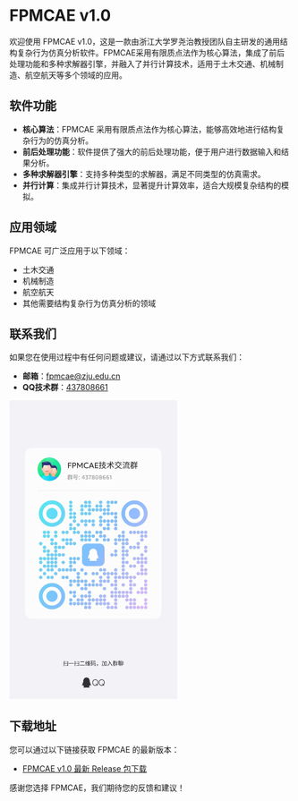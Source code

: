 # FPMCAE v1.0

欢迎使用 FPMCAE v1.0，这是一款由浙江大学罗尧治教授团队自主研发的通用结构复杂行为仿真分析软件。FPMCAE采用有限质点法作为核心算法，集成了前后处理功能和多种求解器引擎，并融入了并行计算技术，适用于土木交通、机械制造、航空航天等多个领域的应用。

## 软件功能

- **核心算法**：FPMCAE 采用有限质点法作为核心算法，能够高效地进行结构复杂行为的仿真分析。
- **前后处理功能**：软件提供了强大的前后处理功能，便于用户进行数据输入和结果分析。
- **多种求解器引擎**：支持多种类型的求解器，满足不同类型的仿真需求。
- **并行计算**：集成并行计算技术，显著提升计算效率，适合大规模复杂结构的模拟。

## 应用领域

FPMCAE 可广泛应用于以下领域：

- 土木交通
- 机械制造
- 航空航天
- 其他需要结构复杂行为仿真分析的领域

## 联系我们

如果您在使用过程中有任何问题或建议，请通过以下方式联系我们：

- **邮箱**：[fpmcae@zju.edu.cn](mailto:fpmcae@zju.edu.cn)
- **QQ技术群**：[437808661](https://qm.qq.com/cgi-bin/qm/qr?k=9spwLes4DGCERunRATnQIUfYZWxY5CjR&jump_from=webapi&qr=1)

<img src="images/qq_group.jpg" alt="QQ Group" width="300"/>

## 下载地址

您可以通过以下链接获取 FPMCAE 的最新版本：

- [FPMCAE v1.0 最新 Release 包下载](https://github.com/FPMManagers/FPMCAE/releases/tag/V1.0.0-beta)

感谢您选择 FPMCAE，我们期待您的反馈和建议！
